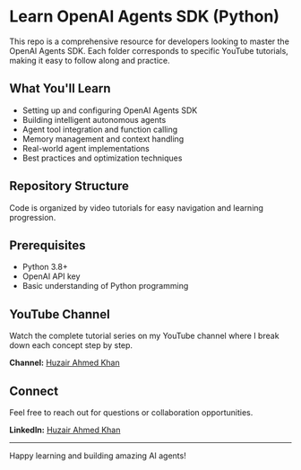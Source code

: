 # Learn OpenAI Agents SDK (Python)

This repo is a comprehensive resource for developers looking to master the OpenAI Agents SDK. Each folder corresponds to specific YouTube tutorials, making it easy to follow along and practice.

## What You'll Learn

- Setting up and configuring OpenAI Agents SDK
- Building intelligent autonomous agents
- Agent tool integration and function calling
- Memory management and context handling
- Real-world agent implementations
- Best practices and optimization techniques

## Repository Structure

Code is organized by video tutorials for easy navigation and learning progression.

## Prerequisites

- Python 3.8+
- OpenAI API key
- Basic understanding of Python programming

## YouTube Channel

Watch the complete tutorial series on my YouTube channel where I break down each concept step by step.

**Channel:** [Huzair Ahmed Khan](https://www.youtube.com/@huzairahmedkhan650)

## Connect

Feel free to reach out for questions or collaboration opportunities.

**LinkedIn:** [Huzair Ahmed Khan](https://www.linkedin.com/in/huzair-ahmed-khan/)

---

Happy learning and building amazing AI agents!